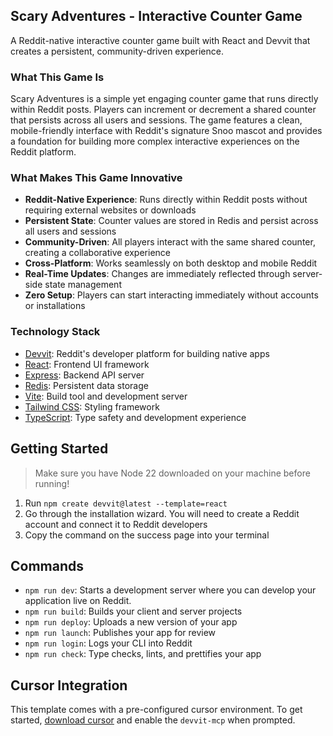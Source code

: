 ## Scary Adventures - Interactive Counter Game

A Reddit-native interactive counter game built with React and Devvit that creates a persistent, community-driven experience.

### What This Game Is

Scary Adventures is a simple yet engaging counter game that runs directly within Reddit posts. Players can increment or decrement a shared counter that persists across all users and sessions. The game features a clean, mobile-friendly interface with Reddit's signature Snoo mascot and provides a foundation for building more complex interactive experiences on the Reddit platform.

### What Makes This Game Innovative

- **Reddit-Native Experience**: Runs directly within Reddit posts without requiring external websites or downloads
- **Persistent State**: Counter values are stored in Redis and persist across all users and sessions
- **Community-Driven**: All players interact with the same shared counter, creating a collaborative experience
- **Cross-Platform**: Works seamlessly on both desktop and mobile Reddit
- **Real-Time Updates**: Changes are immediately reflected through server-side state management
- **Zero Setup**: Players can start interacting immediately without accounts or installations

### Technology Stack

- [Devvit](https://developers.reddit.com/): Reddit's developer platform for building native apps
- [React](https://react.dev/): Frontend UI framework
- [Express](https://expressjs.com/): Backend API server
- [Redis](https://redis.io/): Persistent data storage
- [Vite](https://vite.dev/): Build tool and development server
- [Tailwind CSS](https://tailwindcss.com/): Styling framework
- [TypeScript](https://www.typescriptlang.org/): Type safety and development experience

## Getting Started

> Make sure you have Node 22 downloaded on your machine before running!

1. Run `npm create devvit@latest --template=react`
2. Go through the installation wizard. You will need to create a Reddit account and connect it to Reddit developers
3. Copy the command on the success page into your terminal

## Commands

- `npm run dev`: Starts a development server where you can develop your application live on Reddit.
- `npm run build`: Builds your client and server projects
- `npm run deploy`: Uploads a new version of your app
- `npm run launch`: Publishes your app for review
- `npm run login`: Logs your CLI into Reddit
- `npm run check`: Type checks, lints, and prettifies your app

## Cursor Integration

This template comes with a pre-configured cursor environment. To get started, [download cursor](https://www.cursor.com/downloads) and enable the `devvit-mcp` when prompted.
